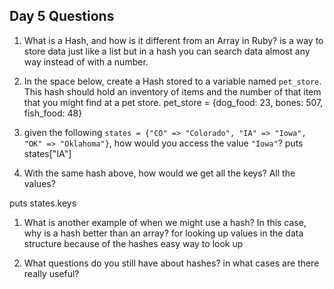 ## Day 5 Questions

1. What is a Hash, and how is it different from an Array in Ruby?
is a way to store data just like a list but in a hash you can search data almost any way instead of with a number.

1. In the space below, create a Hash stored to a variable named `pet_store`.  This hash should hold an inventory of items and the number of that item that you might find at a pet store.
pet_store = {dog_food: 23, bones: 507, fish_food: 48}


1. given the following `states = {"CO" => "Colorado", "IA" => "Iowa", "OK" => "Oklahoma"}`, how would you access the value `"Iowa"`?
puts states["IA"]

1. With the same hash above, how would we get all the keys?  All the values?

puts states.keys

1. What is another example of when we might use a hash?  In this case, why is a hash better than an array?
for looking up values in the data structure because of the hashes easy way to look up   

1. What questions do you still have about hashes?
in what cases are there really useful?
